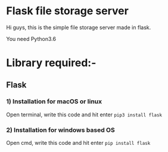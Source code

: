 # Flask file storage server
Hi guys, this is the simple file storage server made in flask.

You need Python3.6

# Library required:-
## Flask
### 1) Installation for macOS or linux
Open terminal, write this code and hit enter
```pip3 install flask```

### 2) Installation for windows based OS
Open cmd, write this code and hit enter
```pip install flask```
